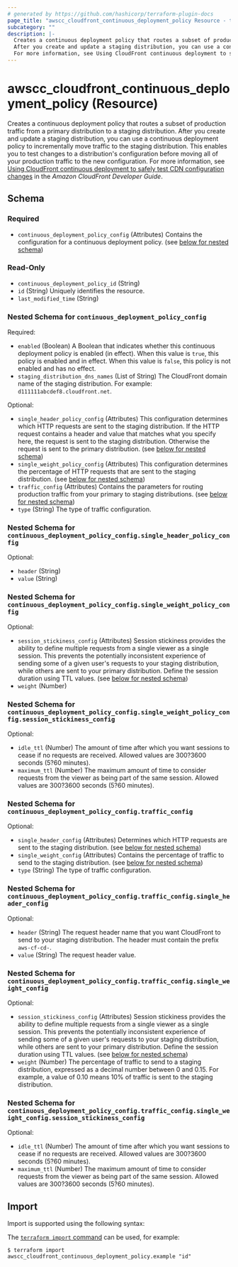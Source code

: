 ```yaml
---
# generated by https://github.com/hashicorp/terraform-plugin-docs
page_title: "awscc_cloudfront_continuous_deployment_policy Resource - terraform-provider-awscc"
subcategory: ""
description: |-
  Creates a continuous deployment policy that routes a subset of production traffic from a primary distribution to a staging distribution.
  After you create and update a staging distribution, you can use a continuous deployment policy to incrementally move traffic to the staging distribution. This enables you to test changes to a distribution's configuration before moving all of your production traffic to the new configuration.
  For more information, see Using CloudFront continuous deployment to safely test CDN configuration changes https://docs.aws.amazon.com/AmazonCloudFront/latest/DeveloperGuide/continuous-deployment.html in the Amazon CloudFront Developer Guide.
---
```


# awscc_cloudfront_continuous_deployment_policy (Resource)

Creates a continuous deployment policy that routes a subset of production traffic from a primary distribution to a staging distribution.
 After you create and update a staging distribution, you can use a continuous deployment policy to incrementally move traffic to the staging distribution. This enables you to test changes to a distribution's configuration before moving all of your production traffic to the new configuration.
 For more information, see [Using CloudFront continuous deployment to safely test CDN configuration changes](https://docs.aws.amazon.com/AmazonCloudFront/latest/DeveloperGuide/continuous-deployment.html) in the *Amazon CloudFront Developer Guide*.



<!-- schema generated by tfplugindocs -->
## Schema

### Required

- `continuous_deployment_policy_config` (Attributes) Contains the configuration for a continuous deployment policy. (see [below for nested schema](#nestedatt--continuous_deployment_policy_config))

### Read-Only

- `continuous_deployment_policy_id` (String)
- `id` (String) Uniquely identifies the resource.
- `last_modified_time` (String)

<a id="nestedatt--continuous_deployment_policy_config"></a>
### Nested Schema for `continuous_deployment_policy_config`

Required:

- `enabled` (Boolean) A Boolean that indicates whether this continuous deployment policy is enabled (in effect). When this value is ``true``, this policy is enabled and in effect. When this value is ``false``, this policy is not enabled and has no effect.
- `staging_distribution_dns_names` (List of String) The CloudFront domain name of the staging distribution. For example: ``d111111abcdef8.cloudfront.net``.

Optional:

- `single_header_policy_config` (Attributes) This configuration determines which HTTP requests are sent to the staging distribution. If the HTTP request contains a header and value that matches what you specify here, the request is sent to the staging distribution. Otherwise the request is sent to the primary distribution. (see [below for nested schema](#nestedatt--continuous_deployment_policy_config--single_header_policy_config))
- `single_weight_policy_config` (Attributes) This configuration determines the percentage of HTTP requests that are sent to the staging distribution. (see [below for nested schema](#nestedatt--continuous_deployment_policy_config--single_weight_policy_config))
- `traffic_config` (Attributes) Contains the parameters for routing production traffic from your primary to staging distributions. (see [below for nested schema](#nestedatt--continuous_deployment_policy_config--traffic_config))
- `type` (String) The type of traffic configuration.

<a id="nestedatt--continuous_deployment_policy_config--single_header_policy_config"></a>
### Nested Schema for `continuous_deployment_policy_config.single_header_policy_config`

Optional:

- `header` (String)
- `value` (String)


<a id="nestedatt--continuous_deployment_policy_config--single_weight_policy_config"></a>
### Nested Schema for `continuous_deployment_policy_config.single_weight_policy_config`

Optional:

- `session_stickiness_config` (Attributes) Session stickiness provides the ability to define multiple requests from a single viewer as a single session. This prevents the potentially inconsistent experience of sending some of a given user's requests to your staging distribution, while others are sent to your primary distribution. Define the session duration using TTL values. (see [below for nested schema](#nestedatt--continuous_deployment_policy_config--single_weight_policy_config--session_stickiness_config))
- `weight` (Number)

<a id="nestedatt--continuous_deployment_policy_config--single_weight_policy_config--session_stickiness_config"></a>
### Nested Schema for `continuous_deployment_policy_config.single_weight_policy_config.session_stickiness_config`

Optional:

- `idle_ttl` (Number) The amount of time after which you want sessions to cease if no requests are received. Allowed values are 300?3600 seconds (5?60 minutes).
- `maximum_ttl` (Number) The maximum amount of time to consider requests from the viewer as being part of the same session. Allowed values are 300?3600 seconds (5?60 minutes).



<a id="nestedatt--continuous_deployment_policy_config--traffic_config"></a>
### Nested Schema for `continuous_deployment_policy_config.traffic_config`

Optional:

- `single_header_config` (Attributes) Determines which HTTP requests are sent to the staging distribution. (see [below for nested schema](#nestedatt--continuous_deployment_policy_config--traffic_config--single_header_config))
- `single_weight_config` (Attributes) Contains the percentage of traffic to send to the staging distribution. (see [below for nested schema](#nestedatt--continuous_deployment_policy_config--traffic_config--single_weight_config))
- `type` (String) The type of traffic configuration.

<a id="nestedatt--continuous_deployment_policy_config--traffic_config--single_header_config"></a>
### Nested Schema for `continuous_deployment_policy_config.traffic_config.single_header_config`

Optional:

- `header` (String) The request header name that you want CloudFront to send to your staging distribution. The header must contain the prefix ``aws-cf-cd-``.
- `value` (String) The request header value.


<a id="nestedatt--continuous_deployment_policy_config--traffic_config--single_weight_config"></a>
### Nested Schema for `continuous_deployment_policy_config.traffic_config.single_weight_config`

Optional:

- `session_stickiness_config` (Attributes) Session stickiness provides the ability to define multiple requests from a single viewer as a single session. This prevents the potentially inconsistent experience of sending some of a given user's requests to your staging distribution, while others are sent to your primary distribution. Define the session duration using TTL values. (see [below for nested schema](#nestedatt--continuous_deployment_policy_config--traffic_config--single_weight_config--session_stickiness_config))
- `weight` (Number) The percentage of traffic to send to a staging distribution, expressed as a decimal number between 0 and 0.15. For example, a value of 0.10 means 10% of traffic is sent to the staging distribution.

<a id="nestedatt--continuous_deployment_policy_config--traffic_config--single_weight_config--session_stickiness_config"></a>
### Nested Schema for `continuous_deployment_policy_config.traffic_config.single_weight_config.session_stickiness_config`

Optional:

- `idle_ttl` (Number) The amount of time after which you want sessions to cease if no requests are received. Allowed values are 300?3600 seconds (5?60 minutes).
- `maximum_ttl` (Number) The maximum amount of time to consider requests from the viewer as being part of the same session. Allowed values are 300?3600 seconds (5?60 minutes).

## Import

Import is supported using the following syntax:

The [`terraform import` command](https://developer.hashicorp.com/terraform/cli/commands/import) can be used, for example:

```shell
$ terraform import awscc_cloudfront_continuous_deployment_policy.example "id"
```
